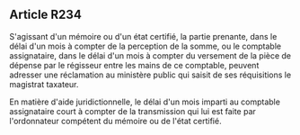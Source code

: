 Article R234
----
S'agissant d'un mémoire ou d'un état certifié, la partie prenante, dans le délai
d'un mois à compter de la perception de la somme, ou le comptable assignataire,
dans le délai d'un mois à compter du versement de la pièce de dépense par le
régisseur entre les mains de ce comptable, peuvent adresser une réclamation au
ministère public qui saisit de ses réquisitions le magistrat taxateur.

En matière d'aide juridictionnelle, le délai d'un mois imparti au comptable
assignataire court à compter de la transmission qui lui est faite par
l'ordonnateur compétent du mémoire ou de l'état certifié.

